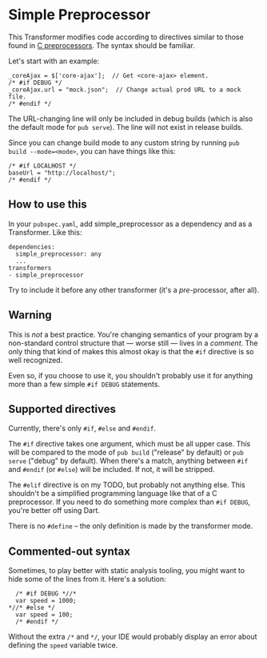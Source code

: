 # Simple Preprocessor

This Transformer modifies code according to directives similar to those found
in [C preprocessors][]. The syntax should be familiar.

[C preprocessors]: http://en.wikipedia.org/wiki/C_preprocessor

Let's start with an example:

    _coreAjax = $['core-ajax'];  // Get <core-ajax> element.
    /* #if DEBUG */
    _coreAjax.url = "mock.json";  // Change actual prod URL to a mock file.
    /* #endif */

The URL-changing line will only be included in debug builds (which is also the
default mode for `pub serve`). The line will not exist in release builds.

Since you can change build mode to any custom string by running
`pub build --mode=<mode>`, you can have things like this:

    /* #if LOCALHOST */
    baseUrl = "http://localhost/";
    /* #endif */

## How to use this

In your `pubspec.yaml`, add simple_preprocessor as a dependency and as
a Transformer. Like this:

    dependencies:
      simple_preprocessor: any
      ...
    transformers
    - simple_preprocessor

Try to include it before any other transformer (it's a _pre_-processor, after
all).

## Warning

This is _not_ a best practice. You're changing semantics of your program by
a non-standard control structure that — worse still — lives in a _comment_. The
only thing that kind of makes this almost okay is that the `#if` directive
is so well recognized.

Even so, if you choose to use it, you shouldn't probably use it for anything
more than a few simple `#if DEBUG` statements.

## Supported directives

Currently, there's only `#if`, `#else` and `#endif`.

The `#if` directive takes one argument, which must be all upper case. This will
be compared to the mode of `pub build` ("release" by default) or `pub serve`
("debug" by default). When there's a match, anything between `#if` and `#endif`
(or `#else`) will be included. If not, it will be stripped.

The `#elif` directive is on my TODO, but probably not anything else. This
shouldn't be a simplified programming language like that of a C preprocessor.
If you need to do something more complex than `#if DEBUG`, you're better off
using Dart.

There is no `#define` – the only definition is made by the transformer mode.

## Commented-out syntax

Sometimes, to play better with static analysis tooling, you might want to
hide some of the lines from it. Here's a solution:

      /* #if DEBUG *//*
      var speed = 1000;
    *//* #else */
      var speed = 100;
      /* #endif */

Without the extra `/*` and `*/`, your IDE would probably display an error
about defining the `speed` variable twice.